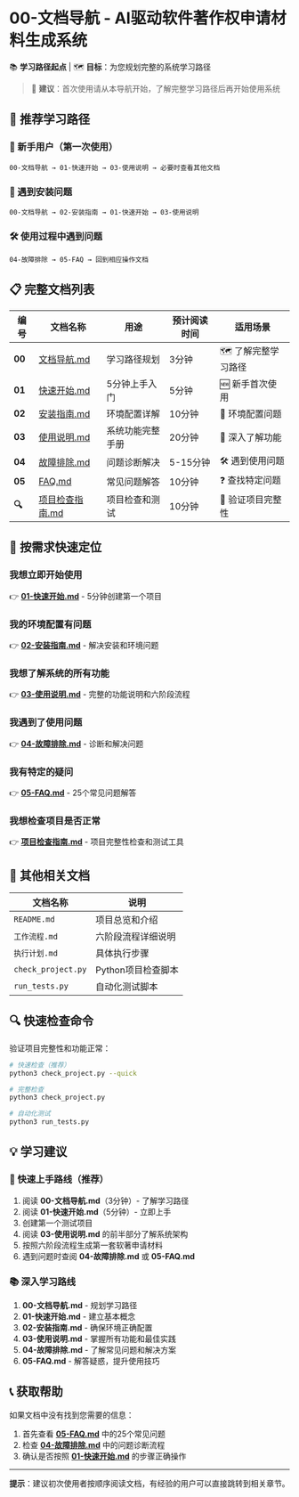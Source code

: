 # 00-文档导航 - AI驱动软件著作权申请材料生成系统

📚 **学习路径起点** | 🗺️ **目标**：为您规划完整的系统学习路径

> 🎯 **建议**：首次使用请从本导航开始，了解完整学习路径后再开始使用系统

## 📖 推荐学习路径

### 🎯 新手用户（第一次使用）
```
00-文档导航 → 01-快速开始 → 03-使用说明 → 必要时查看其他文档
```

### 🔧 遇到安装问题
```
00-文档导航 → 02-安装指南 → 01-快速开始 → 03-使用说明
```

### 🛠️ 使用过程中遇到问题
```
04-故障排除 → 05-FAQ → 回到相应操作文档
```

## 📋 完整文档列表

| 编号 | 文档名称 | 用途 | 预计阅读时间 | 适用场景 |
|------|----------|------|-------------|----------|
| **00** | [文档导航.md](./00-文档导航.md) | 学习路径规划 | 3分钟 | 🗺️ 了解完整学习路径 |
| **01** | [快速开始.md](./01-快速开始.md) | 5分钟上手入门 | 5分钟 | 🆕 新手首次使用 |
| **02** | [安装指南.md](./02-安装指南.md) | 环境配置详解 | 10分钟 | 🔧 环境配置问题 |
| **03** | [使用说明.md](./03-使用说明.md) | 系统功能完整手册 | 20分钟 | 📖 深入了解功能 |
| **04** | [故障排除.md](./04-故障排除.md) | 问题诊断解决 | 5-15分钟 | 🛠️ 遇到使用问题 |
| **05** | [FAQ.md](./05-FAQ.md) | 常见问题解答 | 10分钟 | ❓ 查找特定问题 |
| **🔍** | [项目检查指南.md](./项目检查指南.md) | 项目检查和测试 | 10分钟 | 🧪 验证项目完整性 |

## 🎯 按需求快速定位

### 我想立即开始使用
👉 **[01-快速开始.md](./01-快速开始.md)** - 5分钟创建第一个项目

### 我的环境配置有问题  
👉 **[02-安装指南.md](./02-安装指南.md)** - 解决安装和环境问题

### 我想了解系统的所有功能
👉 **[03-使用说明.md](./03-使用说明.md)** - 完整的功能说明和六阶段流程

### 我遇到了使用问题
👉 **[04-故障排除.md](./04-故障排除.md)** - 诊断和解决问题

### 我有特定的疑问
👉 **[05-FAQ.md](./05-FAQ.md)** - 25个常见问题解答

### 我想检查项目是否正常
👉 **[项目检查指南.md](./项目检查指南.md)** - 项目完整性检查和测试工具

## 🔄 其他相关文档

| 文档名称 | 说明 |
|----------|------|
| `README.md` | 项目总览和介绍 |
| `工作流程.md` | 六阶段流程详细说明 |
| `执行计划.md` | 具体执行步骤 |
| `check_project.py` | Python项目检查脚本 |
| `run_tests.py` | 自动化测试脚本 |

## 🔍 快速检查命令

验证项目完整性和功能正常：

```bash
# 快速检查（推荐）
python3 check_project.py --quick

# 完整检查
python3 check_project.py

# 自动化测试
python3 run_tests.py
```

## 💡 学习建议

### 🚀 快速上手路线（推荐）
1. 阅读 **00-文档导航.md**（3分钟）- 了解学习路径
2. 阅读 **01-快速开始.md**（5分钟）- 立即上手
3. 创建第一个测试项目
4. 阅读 **03-使用说明.md** 的前半部分了解系统架构
5. 按照六阶段流程生成第一套软著申请材料
6. 遇到问题时查阅 **04-故障排除.md** 或 **05-FAQ.md**

### 📚 深入学习路线
1. **00-文档导航.md** - 规划学习路径
2. **01-快速开始.md** - 建立基本概念
3. **02-安装指南.md** - 确保环境正确配置
4. **03-使用说明.md** - 掌握所有功能和最佳实践
5. **04-故障排除.md** - 了解常见问题和解决方案
6. **05-FAQ.md** - 解答疑惑，提升使用技巧

## 📞 获取帮助

如果文档中没有找到您需要的信息：
1. 首先查看 **[05-FAQ.md](./05-FAQ.md)** 中的25个常见问题
2. 检查 **[04-故障排除.md](./04-故障排除.md)** 中的问题诊断流程
3. 确认是否按照 **[01-快速开始.md](./01-快速开始.md)** 的步骤正确操作

---

**提示**：建议初次使用者按顺序阅读文档，有经验的用户可以直接跳转到相关章节。